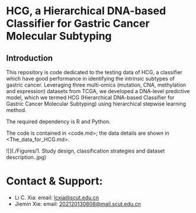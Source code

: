 # HCG, a Hierarchical DNA-based Classifier for Gastric Cancer Molecular Subtyping


## Introduction

This repository is code dedicated to the testing data of HCG, a classifier which have good performance in identifying the intrinsic subtypes of gastric cancer. Leveraging three multi-omics (mutation, CNA, methylation and expression) datasets from TCGA, we developed a DNA-level predictive model, which we termed HCG (Hierarchical DNA-based Classifier for Gastric Cancer Molecular Subtyping) using hierarchical stepwise learning method.

The required dependency is R and Python.

The code is contained in <code.md>; the data details are shown in <The_data_for_HCG.md>.

![](./Figures/1. Study design, classification strategies and dataset description..jpg)


# Contact & Support:

* Li C. Xia: email: [lcxia@scut.edu.cn](mailto:lcxia@scut.edu.cn)
* Jiemin Xie: email: [202120130808@mail.scut.edu.cn](mailto:202120130808@mail.scut.edu.cn)



